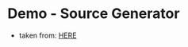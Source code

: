 # Demo - Source Generator
- taken from:
<a href="https://www.thinktecture.com/net/roslyn-source-generators-introduction/">HERE</a>

